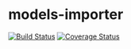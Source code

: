 # models-importer

[![Build Status](https://travis-ci.com/omenlogo/models-importer.svg?token=qhbienrBBMKjdQWQ2vXq&branch=master)](https://travis-ci.com/omenlogo/models-importer)
[![Coverage Status](https://coveralls.io/repos/github/omenlogo/models-importer/badge.svg?branch=master)](https://coveralls.io/github/omenlogo/models-importer?branch=master)